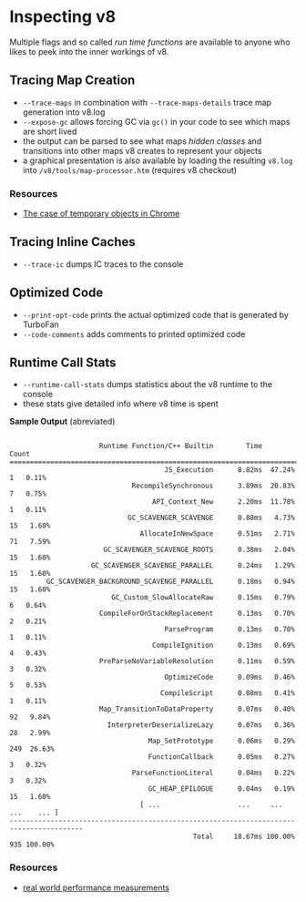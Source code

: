 # Inspecting v8

Multiple flags and so called _run time functions_ are available to anyone who likes to peek
into the inner workings of v8.

## Tracing Map Creation

- `--trace-maps` in combination with `--trace-maps-details` trace map generation into v8.log
- `--expose-gc` allows forcing GC via `gc()` in your code to see which maps are short lived
- the output can be parsed to see what maps _hidden classes_ and transitions into other maps v8
  creates to represent your objects
- a graphical presentation is also available by loading the resulting `v8.log` into
  `/v8/tools/map-processor.htm` (requires v8 checkout)

### Resources 

- [The case of temporary objects in Chrome](http://benediktmeurer.de/2016/10/11/the-case-of-temporary-objects-in-chrome/)

## Tracing Inline Caches

- `--trace-ic` dumps IC traces to the console

## Optimized Code

- `--print-opt-code` prints the actual optimized code that is generated by TurboFan
- `--code-comments` adds comments to printed optimized code

## Runtime Call Stats

- `--runtime-call-stats` dumps statistics about the v8 runtime to the console
- these stats give detailed info where v8 time is spent

**Sample Output** (abreviated)

```

                      Runtime Function/C++ Builtin        Time             Count
========================================================================================
                                      JS_Execution      8.82ms  47.24%         1   0.11%
                              RecompileSynchronous      3.89ms  20.83%         7   0.75%
                                   API_Context_New      2.20ms  11.78%         1   0.11%
                             GC_SCAVENGER_SCAVENGE      0.88ms   4.73%        15   1.60%
                                AllocateInNewSpace      0.51ms   2.71%        71   7.59%
                       GC_SCAVENGER_SCAVENGE_ROOTS      0.38ms   2.04%        15   1.60%
                    GC_SCAVENGER_SCAVENGE_PARALLEL      0.24ms   1.29%        15   1.60%
         GC_SCAVENGER_BACKGROUND_SCAVENGE_PARALLEL      0.18ms   0.94%        15   1.60%
                         GC_Custom_SlowAllocateRaw      0.15ms   0.79%         6   0.64%
                      CompileForOnStackReplacement      0.13ms   0.70%         2   0.21%
                                      ParseProgram      0.13ms   0.70%         1   0.11%
                                   CompileIgnition      0.13ms   0.69%         4   0.43%
                      PreParseNoVariableResolution      0.11ms   0.59%         3   0.32%
                                      OptimizeCode      0.09ms   0.46%         5   0.53%
                                     CompileScript      0.08ms   0.41%         1   0.11%
                      Map_TransitionToDataProperty      0.07ms   0.40%        92   9.84%
                        InterpreterDeserializeLazy      0.07ms   0.36%        28   2.99%
                                  Map_SetPrototype      0.06ms   0.29%       249  26.63%
                                  FunctionCallback      0.05ms   0.27%         3   0.32%
                              ParseFunctionLiteral      0.04ms   0.22%         3   0.32%
                                  GC_HEAP_EPILOGUE      0.04ms   0.19%        15   1.60%
                                [ ...                   ...     ...         ...    ... ]
----------------------------------------------------------------------------------------
                                             Total     18.67ms 100.00%       935 100.00%
```

### Resources

- [real world performance measurements](http://benediktmeurer.de/2016/12/20/v8-behind-the-scenes-december-edition/#real-world-performance-measurements)

